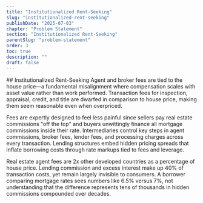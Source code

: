 ```yaml
---
title: "Institutionalized Rent-Seeking"
slug: "institutionalized-rent-seeking"
publishDate: "2025-07-03"
chapter: "Problem Statement"
section: "Institutionalized Rent-Seeking"
parentSlug: "problem-statement"
order: 3
toc: true
description: ""
draft: false
---
```


\## Institutionalized Rent-Seeking Agent and broker fees are tied to the
house price—a fundamental misalignment where compensation scales with
asset value rather than work performed. Transaction fees for inspection,
appraisal, credit, and title are dwarfed in comparison to house price,
making them seem reasonable even when overpriced.

Fees are expertly designed to feel less painful since sellers pay real
estate commissions "off the top" and buyers unwittingly finance all
mortgage commissions inside their rate. Intermediaries control key steps
in agent commissions, broker fees, lender fees, and processing charges
across every transaction. Lending structures embed hidden pricing
spreads that inflate borrowing costs through rate markups tied to fees
and leverage.

Real estate agent fees are 2x other developed countries as a percentage
of house price. Lending commission and excess interest make up 40% of
transaction costs, yet remain largely invisible to consumers. A borrower
comparing mortgage rates sees numbers like 6.5% versus 7%, not
understanding that the difference represents tens of thousands in hidden
commissions compounded over decades.
